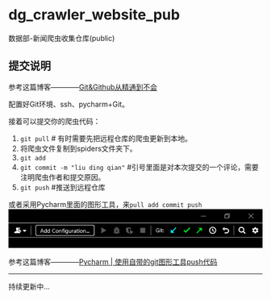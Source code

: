 # dg_crawler_website_pub

数据部-新闻爬虫收集仓库(public)

## 提交说明

参考这篇博客————[Git&Github从精通到不会](https://zhuanlan.zhihu.com/p/392095155)

配置好Git环境、ssh、pycharm+Git。

接着可以提交你的爬虫代码：

1. `git pull` # 有时需要先把远程仓库的爬虫更新到本地。
2. 将爬虫文件复制到spiders文件夹下。
3. `git add`
4. `git commit -m "liu ding qian"` #引号里面是对本次提交的一个评论，需要注明爬虫作者和提交原因。
5. `git push` #推送到远程仓库

或者采用Pycharm里面的图形工具，来`pull add commit push`
![img.png](img.png)

参考这篇博客————[Pycharm | 使用自带的git图形工具push代码](https://blog.csdn.net/m0_46156900/article/details/121857440)
___
持续更新中...
